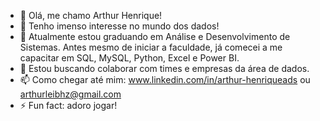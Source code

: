 - 👋 Olá, me chamo Arthur Henrique!
- 👀 Tenho imenso interesse no mundo dos dados!
- 🌱 Atualmente estou graduando em Análise e Desenvolvimento de Sistemas. Antes mesmo de iniciar a faculdade, já comecei a me capacitar em SQL, MySQL, Python, Excel e Power BI.
- 💞️ Estou buscando colaborar com times e empresas da área de dados.
- 📫 Como chegar até mim: www.linkedin.com/in/arthur-henriqueads ou arthurleibhz@gmail.com
- ⚡ Fun fact: adoro jogar!

<!---
ArthurHDOliveira/ArthurHDOliveira is a ✨ special ✨ repository because its `README.md` (this file) appears on your GitHub profile.
You can click the Preview link to take a look at your changes.
--->
